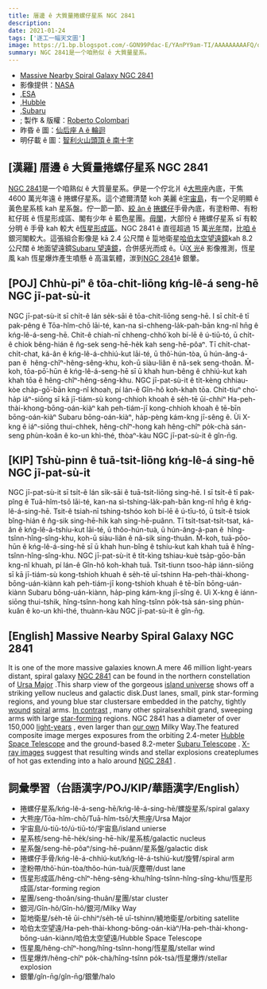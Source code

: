 ```yaml
---
title: 厝邊 ê 大質量捲螺仔星系 NGC 2841
description:
date: 2021-01-24
tags: ['逐工一幅天文圖']
image: https://1.bp.blogspot.com/-GON99Pdac-E/YAnPY9am-TI/AAAAAAAAAFQ/qOUYgj_WLIckCD9x_hgVxhi34MKaClj5ACLcBGAsYHQ/s960/ngc2841_hstColombari_960.jpeg
summary: NGC 2841是一个咱熟似 ê 大質量星系。
---
```


- [Massive Nearby Spiral Galaxy NGC 2841](https://apod.nasa.gov/apod/ap210124.html)
- 影像提供：[NASA](https://www.nasa.gov/)
- ,[ESA](https://esahubble.org/)
- ,[Hubble](https://hla.stsci.edu/)
- ,[Subaru](https://subarutelescope.org/en/about/)
- ; 製作 & 版權：[Roberto Colombari](https://www.facebook.com/roberto.colombari)
- 昨昏 ê 圖：[仙后座 A ê 輪迴](https://apod-taigi.blogspot.com/2021/01/20210123.html)
- 明仔載 ê 圖：[智利火山頭頂 ê 南十字](https://apod-taigi.blogspot.com/2021/01/20210125.html)

## [漢羅] 厝邊 ê 大質量捲螺仔星系 NGC 2841

[NGC 2841](https://hubblesite.org/image/3845/printshop)是一个咱熟似 ê 大質量星系。伊是一个佇北爿 ê[大熊座](https://apod.nasa.gov/apod/ap070108.html)內底，干焦 4600 萬光年遠 ê 捲螺仔星系。這个遮爾清楚 koh 美麗 ê[宇宙島](https://cass.ucsd.edu/public/tutorial/Galaxies.html)，有一个足明顯 ê 黃色星系核 kah 星系盤。佇一節一節、[絞 ân ê](https://casa.colorado.edu/~danforth/science/spiral/) [捲螺仔](https://apod.nasa.gov/apod/ap030925.html)手骨內底，有塗粉帶、有粉紅仔斑 ê 恆星形成區、閣有少年 ê 藍色星團。[毋閣](https://apod.nasa.gov/apod/ap091017.html)，大部份 ê 捲螺仔星系 sī 有較分明 ê 手骨 kah 較大 ê[恆星形成區](https://science.nasa.gov/astrophysics/focus-areas/how-do-stars-form-and-evolve)。NGC 2841 ê 直徑超過 15 萬[光年](https://exoplanets.nasa.gov/faq/26/what-is-a-light-year/)闊，比[咱 ê](http://www.atlasoftheuniverse.com/galaxy.html)銀河閣較大。這張組合影像是 kā 2.4 公尺闊 ê 踅地衛星[哈伯太空望遠鏡](https://www.nasa.gov/mission_pages/hubble/story/index.html)kah 8.2 公尺闊 ê 地面望遠鏡[Subaru 望遠鏡](https://www.naoj.org/en/about/)，合併感光而成 ê。Ùi[X 光](https://chandra.harvard.edu/photo/2006/n2841/)ê 影像推測，恆星風 kah 恆星爆炸產生噴懸 ê 高溫氣體，湠到[NGC 2841](https://www.youtube.com/watch?v=byMG1s47ov8)ê 銀暈。

## [POJ] Chhù-piⁿ ê tōa-chit-liōng kńg-lê-á seng-hē NGC jī-pat-sù-it

NGC jī-pat-sù-it sī chi̍t-ê lán se̍k-sāi ê tōa-chit-liōng seng-hē. I sī chi̍t-ê tī pak-pêng ê Tōa-hîm-chō lāi-té, kan-na sì-chheng-la̍k-pah-bān kng-nî hn̄g ê kńg-lê-á-seng-hē. Chit-ê chiah-nī chheng-chhó͘ koh bí-lē ê ú-tiū-tó, ū chi̍t-ê chiok bêng-hián ê n̂g-sek seng-hē-he̍k kah seng-hē-pôaⁿ. Tī chi̍t-chat-chi̍t-chat, ká-ân ê kńg-lê-á-chhiú-kut lāi-té, ū thô͘-hún-tòa, ū hún-âng-á-pan ê  hêng-chîⁿ-hêng-sêng-khu, koh-ū siàu-liân ê nâ-sek seng-thoân. M̄-koh, tōa-pō͘-hūn ê kńg-lê-á-seng-hē sī ū khah hun-bêng ê chhiú-kut kah khah tōa ê hêng-chîⁿ-hêng-sêng-khu. NGC jī-pat-sù-it ê ti̍t-kèng chhiau-kòe cha̍p-gō͘-bān kng-nî khoah, pí lán-ê Gîn-hô koh-khah tōa. Chit-tiuⁿ cho͘-ha̍p iáⁿ-siōng sī kā jī-tiám-sù kong-chhioh khoah ê se̍h-tē ūi-chhiⁿ Ha-peh-thài-khong-bōng-oán-kiàⁿ kah peh-tiám-jī kong-chhioh khoah ê tē-bīn bōng-oán-kiàⁿ Subaru bōng-oán-kiàⁿ, ha̍p-pèng kám-kng jī-sêng ê. Ùi X-kng ê iáⁿ-siōng thui-chhek, hêng-chîⁿ-hong kah hêng-chîⁿ po̍k-chà sán-seng phùn-koân ê ko-un khì-thé, thòaⁿ-kàu NGC jī-pat-sù-it ê gîn-n̄g.

## [KIP] Tshù-pinn ê tuā-tsit-liōng kńg-lê-á sing-hē NGC jī-pat-sù-it

NGC jī-pat-sù-it sī tsi̍t-ê lán si̍k-sāi ê tuā-tsit-liōng sing-hē. I sī tsi̍t-ê tī pak-pîng ê Tuā-hîm-tsō lāi-té, kan-na sì-tshing-la̍k-pah-bān kng-nî hn̄g ê kńg-lê-á-sing-hē. Tsit-ê tsiah-nī tshing-tshóo koh bí-lē ê ú-tīu-tó, ū tsi̍t-ê tsiok bîng-hián ê n̂g-sik sing-hē-hi̍k kah sing-hē-puânn. Tī tsi̍t-tsat-tsi̍t-tsat, ká-ân ê kńg-lê-á-tshíu-kut lāi-té, ū thôo-hún-tuà, ū hún-âng-á-pan ê  hîng-tsînn-hîng-sîng-khu, koh-ū siàu-liân ê nâ-sik sing-thuân. M̄-koh, tuā-pōo-hūn ê kńg-lê-á-sing-hē sī ū khah hun-bîng ê tshíu-kut kah khah tuā ê hîng-tsînn-hîng-sîng-khu. NGC jī-pat-sù-it ê ti̍t-kìng tshiau-kuè tsa̍p-gōo-bān kng-nî khuah, pí lán-ê Gîn-hô koh-khah tuā. Tsit-tiunn tsoo-ha̍p iánn-siōng sī kā jī-tiám-sù kong-tshioh khuah ê se̍h-tē uī-tshinn Ha-peh-thài-khong-bōng-uán-kiànn kah peh-tiám-jī kong-tshioh khuah ê tē-bīn bōng-uán-kiànn Subaru bōng-uán-kiànn, ha̍p-pìng kám-kng jī-sîng ê. Uì X-kng ê iánn-siōng thui-tshik, hîng-tsînn-hong kah hîng-tsînn po̍k-tsà sán-sing phùn-kuân ê ko-un khì-thé, thuànn-kàu NGC jī-pat-sù-it ê gîn-n̄g.

## [English] Massive Nearby Spiral Galaxy NGC 2841

It is one of the more massive galaxies known.A mere 46 million light-years distant, spiral galaxy [NGC 2841](https://hubblesite.org/image/3845/printshop) can be found in the northern constellation of [Ursa Major](https://apod.nasa.gov/apod/ap070108.html) .This sharp view of the gorgeous [island universe](https://cass.ucsd.edu/public/tutorial/Galaxies.html) shows off a striking yellow nucleus and galactic disk.Dust lanes, small, pink star-forming regions, and young blue star clustersare embedded in the patchy, tightly [wound](https://casa.colorado.edu/~danforth/science/spiral/) [spiral](https://apod.nasa.gov/apod/fap/ap030925.html) arms. [In contrast](https://apod.nasa.gov/apod/ap091017.html) , many other spiralsexhibit grand, sweeping arms with large [star-forming](https://science.nasa.gov/astrophysics/focus-areas/how-do-stars-form-and-evolve) regions. NGC 2841 has a diameter of over 150,000 [light-years](https://exoplanets.nasa.gov/faq/26/what-is-a-light-year/) , even larger than [our own](http://www.atlasoftheuniverse.com/galaxy.html) Milky Way.The featured composite image merges exposures from the orbiting 2.4-meter [Hubble Space Telescope](https://www.nasa.gov/mission_pages/hubble/story/index.html) and the ground-based 8.2-meter [Subaru Telescope](https://www.naoj.org/en/about/) . [X-ray images](https://chandra.harvard.edu/photo/2006/n2841/) suggest that resulting winds and stellar explosions createplumes of hot gas extending into a halo around [NGC 2841](https://www.youtube.com/watch?v=byMG1s47ov8) .

## 詞彙學習（台語漢字/POJ/KIP/華語漢字/English）

- 捲螺仔星系/kńg-lê-á-seng-hē/kńg-lê-á-sing-hē/螺旋星系/spiral galaxy
- 大熊座/Tōa-hîm-chō/Tuā-hîm-tsō/大熊座/Ursa Major
- 宇宙島/ú-tiū-tó/ú-tiū-tó/宇宙島/island unierse
- 星系核/seng-hē-he̍k/sing-hē-hi̍k/星系核/galactic nucleus
- 星系盤/seng-hē-pôaⁿ/sing-hē-puânn/星系盤/galactic disk
- 捲螺仔手骨/kńg-lê-á-chhiú-kut/kńg-lê-á-tshiú-kut/旋臂/spiral arm
- 塗粉帶/thô͘-hún-tòa/thôo-hún-tuà/灰塵帶/dust lane
- 恆星形成區/hêng-chîⁿ-hêng-sêng-khu/hîng-tsînn-hîng-sîng-khu/恆星形成區/star-forming region
- 星團/seng-thoân/sing-thuân/星團/star cluster
- 銀河/Gîn-hô/Gîn-hô/銀河/Milky Way
- 踅地衛星/se̍h-tē ūi-chhiⁿ/se̍h-tē uī-tshinn/繞地衛星/orbiting satellite
- 哈伯太空望遠/Ha-peh-thài-khong-bōng-oán-kiàⁿ/Ha-peh-thài-khong-bōng-uán-kiànn/哈伯太空望遠/Hubble Space Telescope
- 恆星風/hêng-chîⁿ-hong/hîng-tsînn-hong/恆星風/stellar wind
- 恆星爆炸/hêng-chîⁿ po̍k-chà/hîng-tsînn po̍k-tsà/恆星爆炸/stellar explosion
- 銀暈/gîn-n̄g/gîn-n̄g/銀暈/halo
